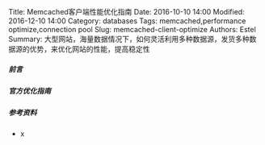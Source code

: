 Title: Memcached客户端性能优化指南
Date: 2016-10-10 14:00
Modified: 2016-12-10 14:00
Category: databases
Tags: memcached,performance optimize,connection pool
Slug: memcached-client-optimize 
Authors: Estel
Summary: 大型网站，海量数据情况下，如何灵活利用多种数据源，发货多种数据源的优势，来优化网站的性能，提高稳定性

##### 前言

##### 官方优化指南

##### 参考资料
- x
